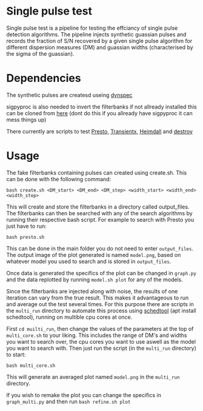 # Single pulse test 

Single pulse test is a pipeline for testing the effciancy of single pulse detection algorithms. 
The pipeline injects synthetic guassian pulses and records the fraction of S/N recovered by a given single pulse algorithm for different dispersion measures (DM) and guassian widths (characterised by the sigma of the guassian). 

# Dependencies

The synthetic pulses are createsd useing [dynspec](https://github.com/hqiu-nju/simfred)

sigpyproc is also needed to invert the filterbanks if not allready installed this can be cloned from [here](https://github.com/telegraphic/sigpyproc) (dont do this if you allready have sigpyproc it can mess things up)

There currently are scripts to test [Presto](https://github.com/scottransom/presto), [Transientx](https://github.com/ypmen/TransientX), [Heimdall](https://sourceforge.net/projects/heimdall-astro/) and [destroy](https://github.com/evanocathain/destroy_gutted/)

# Usage

The fake filterbanks containing pulses can created using create.sh. This can be done with the following command: 

```
bash create.sh <DM_start> <DM_end> <DM_step> <width_start> <width_end> <width_step>
```

This will create and store the filterbanks in a directory called output_files. The filterbanks can then be searched with any of the search algorithms by running their respective bash script. For example to search with Presto you just have to run: 
```
bash presto.sh
```
This can be done in the main folder you do not need to enter ```output_files```. The output image of the plot generated is named ```model.png```, based on whatever model you used to search and is stored in ```output_files```. 

Once data is generated the specifics of the plot can be changed in ```graph.py``` and the data replotted by running ```model.sh plot``` for any of the models. 


Since the filterbanks are injected along with noise, the results of one iteration can vary from the true result. This makes it advantageous to run and average out the test several times. 
For this purpose there are scripts in the ``` multi_run ``` directory to automate this process using [schedtool](https://man.archlinux.org/man/schedtool.8.en) (apt install schedtool), running on multible cpu cores at once. 

First ```cd muilti_run```, then change the values of the parameters at the top of ```multi_core.sh``` to your liking. This includes the range of DM's and widths you want to search over, the cpu cores you want to use aswell as the model you want to search with. Then just run the script (in the ```multi_run``` directory) to start:
```
bash multi_core.sh
```
This will generate an averaged plot named ```model.png``` in the ```multi_run``` directory. 

If you wish to remake the plot you can change the specifics in ```graph_multi.py``` and then run ``` bash refine.sh plot ```
